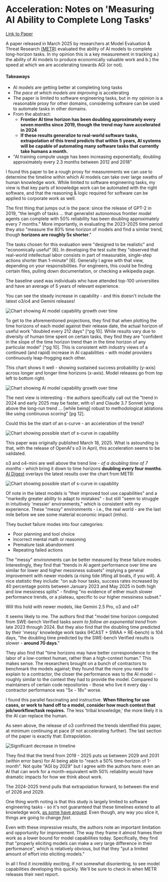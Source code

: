 # Acceleration: Notes on 'Measuring AI Ability to Complete Long Tasks'

[Link to Paper](https://arxiv.org/abs/2503.14499)

A paper released in March 2025 by researchers at Model Evaluation & Threat Research [(METR)](https://metr.org/) evaluated the ability of AI models to complete long-horizon tasks. In my opinion this is a key measurement in tracking a.) the ability of AI models to produce economically valuable work and b.) the speed at which we are accelerating towards AGI (or not).

#### Takeaways
- AI models are getting better at completing long tasks
- *The pace at which models are improving* is accelerating
- The paper is limited to software engineering tasks, but in my opinion is a reasonable proxy for other domains, considering software can be used to automate tasks in other domains.
- From the abstract:
  - **Frontier AI time horizon has been doubling approximately every seven months since 2019, though the trend may have accelerated in 2024**
  - **If these results generalize to real-world software tasks, extrapolation of this trend predicts that within 5 years, AI systems will be capable of automating many software tasks that currently take humans a month.**
- "AI training compute usage has been increasing exponentially, doubling approximately every 2.3 months between 2012 and 2018"


I found this paper to be a rough proxy for measurements we can use to determine the timeline within which AI models can take over large swaths of human knowledge work. While limited to software engineering tasks, my view is that key parts of knowledge work can be automated with the right software, and that the reasoning & logic required for software can be applied to corporate work as well.

The first thing that jumps out is the pace: since the release of GPT-2 in 2019, "the length of tasks ... that generalist autonomous frontier model agents can complete with 50% reliability has been doubling approximately every 7 months." More importantly, in evaluating the 2023-2025 time period they also "measure the 80% time horizon of models and find a similar trend, though **horizons are roughly 5x shorter**." 

The tasks chosen for this evaluation were "designed to be realistic" and "economically useful" <a class="page-ref" title="page 6">[6]</a>. In developing the test suite they "observed that real-world intellectual labor consists in part of measurable, single-step actions shorter than 1-minute" <a class="page-ref" title="page 6">[6]</a>. Generally I agree with that view, depending on your responsibilities. For engineers, this could be finding certain files, pulling down documentation, or checking a wikipedia page.

The baseline used was individuals who have attended top-100 universities and have an average of 5 years of relevant experience.

You can see the steady increase in capability - and this doesn't include the latest o3/o4 and Gemini releases!

![Chart showing AI model capability growth over time](../assets/long_horizon/20250417_chart.png)

To get to the aforementioned projections, they find that when plotting the time horizons of each model against their release date, the actual horizon of useful work "doubled every 212 days" [^pg 10]. While results vary due to diversity of human time spent on certain tasks, they find they are "confident in the slope of the time horizon trend than in the time horizon of any particular model" [^pg 10]. This is consistent with industry views of a continued (and rapid) increase in AI capabilities - with model providers continuously leap-frogging each other.

This chart shows it well - showing sustained success probability (y-axis) across longer and longer time horizons (x-axis). Model releases go from top left to bottom right.

![Chart showing AI model capability growth over time](../assets/long_horizon/20250417_chart2.jpeg)


The next view is interesting - the authors specifically call out the "trend in 2024 and early 2025 may be faster, with o1 and Claude 3.7 Sonnet lying above the long-run trend ... [while being] robust to methodological ablations like using continuous scoring" [pg 12].

Could this be the start of an s-curve - an acceleration of the trend?

![Chart showing possible start of s-curve in capability](../assets/long_horizon/20250417_chart3.png)

This paper was originally published March 18, 2025. What is astounding is that, with the release of OpenAI's o3 in April, this acceleration seems to be validated. 

o3 and o4-mini are well above the trend line - *of a doubling time of 7 months* - which bring it down to time horizons **doubling every four months**. [AI Digest](https://theaidigest.org/time-horizons) overlays the latest results over the chart from METR:

![Chart showing possible start of s-curve in capability](../assets/long_horizon/20250417_chart4.png)

Of note in the latest models is "their improved tool use capabilities" and a "markedly greater ability to adapt to mistakes" - but still "seem to struggle in intuitively 'messier' environments," which is consistent with my experience. These "messy" environments - i.e., the real world - are the last mile before we see some material economic impact (imho).

They bucket failure modes into four categories:
- Poor planning and tool choice
- Incorrect mental math or reasoning
- Premature task abandonment
- Repeating failed actions

The "messy" environments can be better measured by these failure modes. Interestingly, they find that "trends in AI agent performance over time are similar for lower and higher messiness subsets" implying a general improvement with newer models (a rising tide lifting all boats, if you will). A nice statistic they include: "on sub hour tasks, success rates increased by 40 percentage points between January 2023 and May 2025 in both high and low messiness splits" - finding "no evidence of either much slower performance trends, or a plateau, specific to our higher messiness subset."

Will this hold with newer models, like Gemini 2.5 Pro, o3 and o4?

It seems likely to me. The authors find that "model time horizon computed from SWE-bench Verified tasks *seem to follow an exponential trend* from late 2023 through 2024. But they also find that the doubling time predicted by their 'messy' knowledge work tasks (HCAST + SWAA + RE-bench) is 104 days, "the doubling time predicted by the SWE-bench Verified results is slower - **around 70 days**."

They also find that "time horizons may have better correspondence to the labor of a low-context human, rather than a high-context human." This makes sense. The researchers brought on a bunch of contractors to benchmark the models against; they found that the more you need to explain to a contractor, the closer the performance was to the AI model - roughly similar to the context they had to provide the model. Compared to maintainers of certain code repositories - those who live it every day - contractor performance was "5x - 18x" worse. 

I found this parallel fascinating and instructive. **When filtering for use cases, or work to hand off to a model, consider how much context that job/workflow/task requires.** The less 'tribal knowledge,' the more likely it is the AI can replace the human.

As seen above, the release of o3 confirmed the trends identified this paper, at minimum continuing at pace (if not accelerating further). The last section of the paper is exactly that: Extrapolation.

![Significant decrease in timeline](../assets/long_horizon/chart5.jpeg)

They find that the trend from 2019 - 2025 puts us between 2029 and 2031 (within error bars) for AI being able to "reach a 50% time-horizon of 1-month". Not quite "AGI by 2029" but I agree with the authors here: even an AI that can work for a month-equivalent with 50% reliability would have dramatic impacts for how we think about work.

The 2024-2025 trend pulls that extrapolation forward, to between the end of 2026 and 2029.

One thing worth noting is that this study is largely limited to software engineering tasks - so it's not guaranteed that these timelines extend to all knowledge work, [as some have argued](https://ai-2027.com/). Even though, any way you slice it, things are going to change *fast*.

Even with these impressive results, the authors note an important limitation and opportunity for improvement. The way they frame it almost frames their work as a lower bound for model capabilities today. Specifically, they find that "properly eliciting models can make a very large difference in their performance", which is relatively obvious, but that they "put a limited amount of effort into eliciting models."

In all I find it incredibly exciting, if not somewhat disorienting, to see model capabilities developing this quickly. We'll be sure to check in when METR releases their next report.